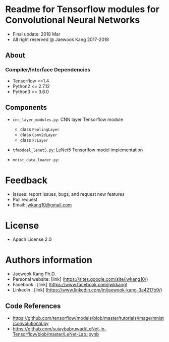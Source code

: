 Readme for Tensorflow modules for Convolutional Neural Networks
==================================
- Final update: 2018 Mar 
- All right reserved @ Jaewook Kang 2017-2018


## About


### Compiler/Interface Dependencies
- Tensorflow >=1.4
- Python2 <= 2.7.12
- Python3 <= 3.6.0


## Components
- `cnn_layer_modules.py`: CNN layer Tensorflow module
    - class `PoolingLayer`
    - class `Conv2dLayer`
    - class `FcLayer`
    
- `tfmodoel_lenet5.py`: LeNet5 Tensorlfow model implementation 
- `mnist_data_loader.py`: 

# Feedback 
- Issues: report issues, bugs, and request new features
- Pull request
- Email: jwkang10@gmail.com

# License
- Apach License 2.0


# Authors information 
- Jaewook Kang Ph.D.
- Personal website: [link] (https://sites.google.com/site/jwkang10/)
- Facebook : [link] (https://www.facebook.com/jwkkang)
- Linkedin : [link] (https://www.linkedin.com/in/jaewook-kang-3a4217b9/)


## Code References
- https://github.com/tensorflow/models/blob/master/tutorials/image/mnist/convolutional.py
- https://github.com/sujaybabruwad/LeNet-in-Tensorflow/blob/master/LeNet-Lab.ipynb
